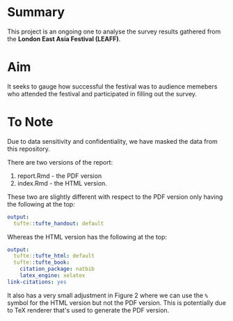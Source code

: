 # Summary
This project is an ongoing one to analyse the survey results gathered from the **London East Asia Festival (LEAFF)**.

# Aim
It seeks to gauge how successful the festival was to audience memebers who attended the festival and participated in filling out the survey.

# To Note
Due to data sensitivity and confidentiality, we have masked the data from this repository.

There are two versions of the report:
1. report.Rmd - the PDF version
1. index.Rmd - the HTML version.

These two are slightly different with respect to the PDF version only having the following at the top:
```yaml
output:
  tufte::tufte_handout: default
```
Whereas the HTML version has the following at the top:
```yaml
output:
  tufte::tufte_html: default
  tufte::tufte_book:
    citation_package: natbib
    latex_engine: xelatex
link-citations: yes
```

It also has a very small adjustment in Figure 2 where we can use the `%` symbol for the HTML version but not the PDF version. This is potentially due to TeX renderer that's used to generate the PDF version.
